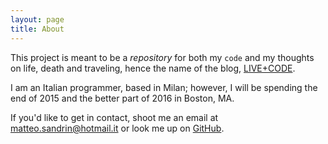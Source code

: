 ```yaml
---
layout: page
title: About
---
```


This project is meant to be a <span title="Got it? because it's hoted on GitHub Pages hehe">*repository*</span> for both my `code` and my thoughts on life, death and traveling, hence the name of the blog, [LIVE+CODE](/).

I am an Italian programmer, based in Milan; however, I will be spending the end of 2015 and the better part of 2016 in Boston, MA.

If you'd like to get in contact, shoot me an email at [matteo.sandrin@hotmail.it](mailto:matteo.sandrin@hotmail.it) or look me up on [GitHub](https://github.com/SandPhoenix).

